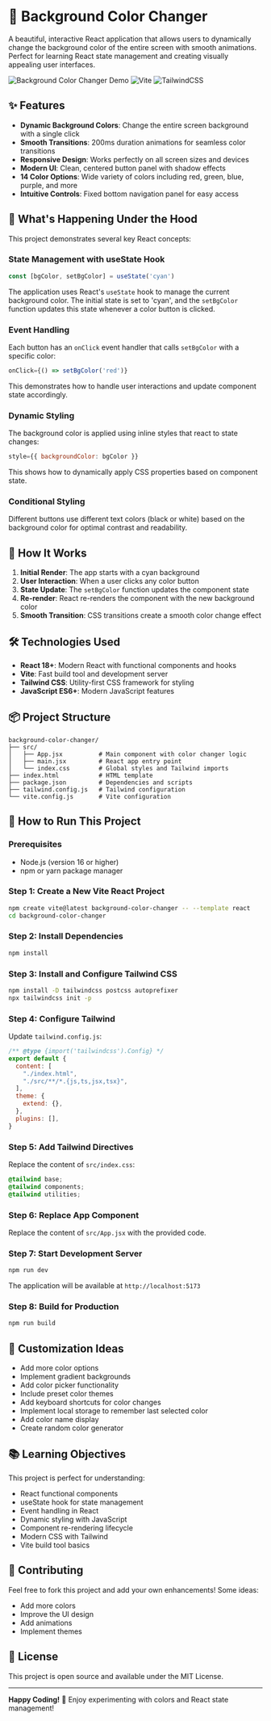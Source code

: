 # 🎨 Background Color Changer

A beautiful, interactive React application that allows users to dynamically change the background color of the entire screen with smooth animations. Perfect for learning React state management and creating visually appealing user interfaces.

![Background Color Changer Demo](https://img.shields.io/badge/React-v18+-blue?logo=react)
![Vite](https://img.shields.io/badge/Vite-v4+-646CFF?logo=vite)
![TailwindCSS](https://img.shields.io/badge/TailwindCSS-v3+-06B6D4?logo=tailwindcss)

## ✨ Features

- **Dynamic Background Colors**: Change the entire screen background with a single click
- **Smooth Transitions**: 200ms duration animations for seamless color transitions
- **Responsive Design**: Works perfectly on all screen sizes and devices
- **Modern UI**: Clean, centered button panel with shadow effects
- **14 Color Options**: Wide variety of colors including red, green, blue, purple, and more
- **Intuitive Controls**: Fixed bottom navigation panel for easy access

## 🎯 What's Happening Under the Hood

This project demonstrates several key React concepts:

### State Management with useState Hook
```javascript
const [bgColor, setBgColor] = useState('cyan')
```
The application uses React's `useState` hook to manage the current background color. The initial state is set to 'cyan', and the `setBgColor` function updates this state whenever a color button is clicked.

### Event Handling
Each button has an `onClick` event handler that calls `setBgColor` with a specific color:
```javascript
onClick={() => setBgColor('red')}
```
This demonstrates how to handle user interactions and update component state accordingly.

### Dynamic Styling
The background color is applied using inline styles that react to state changes:
```javascript
style={{ backgroundColor: bgColor }}
```
This shows how to dynamically apply CSS properties based on component state.

### Conditional Styling
Different buttons use different text colors (black or white) based on the background color for optimal contrast and readability.

## 🚀 How It Works

1. **Initial Render**: The app starts with a cyan background
2. **User Interaction**: When a user clicks any color button
3. **State Update**: The `setBgColor` function updates the component state
4. **Re-render**: React re-renders the component with the new background color
5. **Smooth Transition**: CSS transitions create a smooth color change effect

## 🛠️ Technologies Used

- **React 18+**: Modern React with functional components and hooks
- **Vite**: Fast build tool and development server
- **Tailwind CSS**: Utility-first CSS framework for styling
- **JavaScript ES6+**: Modern JavaScript features

## 📦 Project Structure

```
background-color-changer/
├── src/
│   ├── App.jsx          # Main component with color changer logic
│   ├── main.jsx         # React app entry point
│   └── index.css        # Global styles and Tailwind imports
├── index.html           # HTML template
├── package.json         # Dependencies and scripts
├── tailwind.config.js   # Tailwind configuration
└── vite.config.js       # Vite configuration
```

## 🚀 How to Run This Project

### Prerequisites
- Node.js (version 16 or higher)
- npm or yarn package manager

### Step 1: Create a New Vite React Project
```bash
npm create vite@latest background-color-changer -- --template react
cd background-color-changer
```

### Step 2: Install Dependencies
```bash
npm install
```

### Step 3: Install and Configure Tailwind CSS
```bash
npm install -D tailwindcss postcss autoprefixer
npx tailwindcss init -p
```

### Step 4: Configure Tailwind
Update `tailwind.config.js`:
```javascript
/** @type {import('tailwindcss').Config} */
export default {
  content: [
    "./index.html",
    "./src/**/*.{js,ts,jsx,tsx}",
  ],
  theme: {
    extend: {},
  },
  plugins: [],
}
```

### Step 5: Add Tailwind Directives
Replace the content of `src/index.css`:
```css
@tailwind base;
@tailwind components;
@tailwind utilities;
```

### Step 6: Replace App Component
Replace the content of `src/App.jsx` with the provided code.

### Step 7: Start Development Server
```bash
npm run dev
```

The application will be available at `http://localhost:5173`

### Step 8: Build for Production
```bash
npm run build
```

## 🎨 Customization Ideas

- Add more color options
- Implement gradient backgrounds
- Add color picker functionality
- Include preset color themes
- Add keyboard shortcuts for color changes
- Implement local storage to remember last selected color
- Add color name display
- Create random color generator

## 📚 Learning Objectives

This project is perfect for understanding:
- React functional components
- useState hook for state management
- Event handling in React
- Dynamic styling with JavaScript
- Component re-rendering lifecycle
- Modern CSS with Tailwind
- Vite build tool basics

## 🤝 Contributing

Feel free to fork this project and add your own enhancements! Some ideas:
- Add more colors
- Improve the UI design
- Add animations
- Implement themes

## 📄 License

This project is open source and available under the MIT License.

---

**Happy Coding!** 🎉 Enjoy experimenting with colors and React state management!
